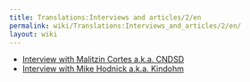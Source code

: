 ```yaml
---
title: Translations:Interviews and articles/2/en
permalink: wiki/Translations:Interviews_and_articles/2/en/
layout: wiki
---
```


-   [Interview with Malitzin Cortes a.k.a.
    CNDSD](http://blog.tidalcycles.org/cndsd/)
-   [Interview with Mike Hodnick a.k.a.
    Kindohm](http://blog.tidalcycles.org/kindohm-interview/)
